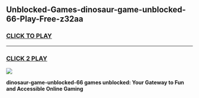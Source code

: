 
## Unblocked-Games-dinosaur-game-unblocked-66-Play-Free-z32aa
<h3>
<a href="https://premium76.site?title=dinosaur-game-unblocked-66&ref=22A">CLICK TO PLAY</a></h3>
<hr>

<h3>
<a href="https://premium76.site?title=dinosaur-game-unblocked-66&ref=22A">CLICK 2 PLAY</a>
  
</h3>

<a href="https://premium76.site?title=dinosaur-game-unblocked-66&ref=22A"><img src="https://clearcache.store/games.png"></a>


**dinosaur-game-unblocked-66 games unblocked: Your Gateway to Fun and Accessible Online Gaming**
